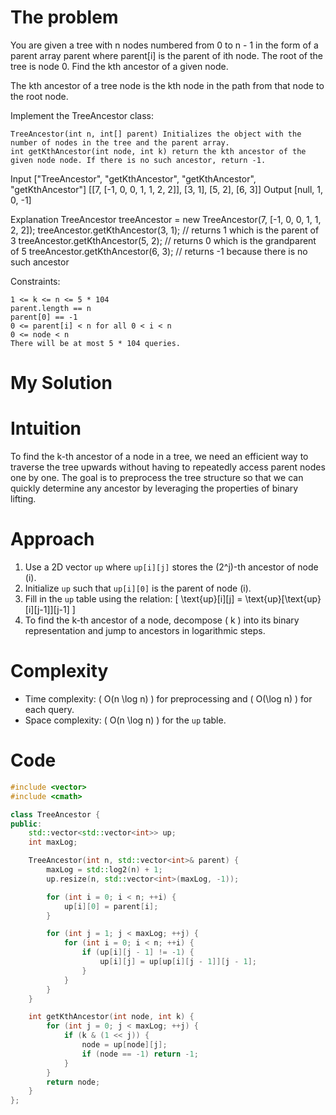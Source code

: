 # The problem
You are given a tree with n nodes numbered from 0 to n - 1 in the form of a parent array parent where parent[i] is the parent of ith node. The root of the tree is node 0. Find the kth ancestor of a given node.

The kth ancestor of a tree node is the kth node in the path from that node to the root node.

Implement the TreeAncestor class:

    TreeAncestor(int n, int[] parent) Initializes the object with the number of nodes in the tree and the parent array.
    int getKthAncestor(int node, int k) return the kth ancestor of the given node node. If there is no such ancestor, return -1.


Input
["TreeAncestor", "getKthAncestor", "getKthAncestor", "getKthAncestor"]
[[7, [-1, 0, 0, 1, 1, 2, 2]], [3, 1], [5, 2], [6, 3]]
Output
[null, 1, 0, -1]

Explanation
TreeAncestor treeAncestor = new TreeAncestor(7, [-1, 0, 0, 1, 1, 2, 2]);
treeAncestor.getKthAncestor(3, 1); // returns 1 which is the parent of 3
treeAncestor.getKthAncestor(5, 2); // returns 0 which is the grandparent of 5
treeAncestor.getKthAncestor(6, 3); // returns -1 because there is no such ancestor



Constraints:

    1 <= k <= n <= 5 * 104
    parent.length == n
    parent[0] == -1
    0 <= parent[i] < n for all 0 < i < n
    0 <= node < n
    There will be at most 5 * 104 queries.


# My Solution

# Intuition
To find the k-th ancestor of a node in a tree, we need an efficient way to traverse the tree upwards without having to repeatedly access parent nodes one by one. The goal is to preprocess the tree structure so that we can quickly determine any ancestor by leveraging the properties of binary lifting.

# Approach
1. Use a 2D vector `up` where `up[i][j]` stores the \(2^j\)-th ancestor of node \(i\).
2. Initialize `up` such that `up[i][0]` is the parent of node \(i\).
3. Fill in the `up` table using the relation:
   \[
   \text{up}[i][j] = \text{up}[\text{up}[i][j-1]][j-1]
   \]
4. To find the k-th ancestor of a node, decompose \( k \) into its binary representation and jump to ancestors in logarithmic steps.

# Complexity
- Time complexity: \( O(n \log n) \) for preprocessing and \( O(\log n) \) for each query.
- Space complexity: \( O(n \log n) \) for the `up` table.

# Code
```cpp
#include <vector>
#include <cmath>

class TreeAncestor {
public:
    std::vector<std::vector<int>> up;
    int maxLog;

    TreeAncestor(int n, std::vector<int>& parent) {
        maxLog = std::log2(n) + 1;
        up.resize(n, std::vector<int>(maxLog, -1));

        for (int i = 0; i < n; ++i) {
            up[i][0] = parent[i];
        }

        for (int j = 1; j < maxLog; ++j) {
            for (int i = 0; i < n; ++i) {
                if (up[i][j - 1] != -1) {
                    up[i][j] = up[up[i][j - 1]][j - 1];
                }
            }
        }
    }

    int getKthAncestor(int node, int k) {
        for (int j = 0; j < maxLog; ++j) {
            if (k & (1 << j)) {
                node = up[node][j];
                if (node == -1) return -1;
            }
        }
        return node;
    }
};
```
